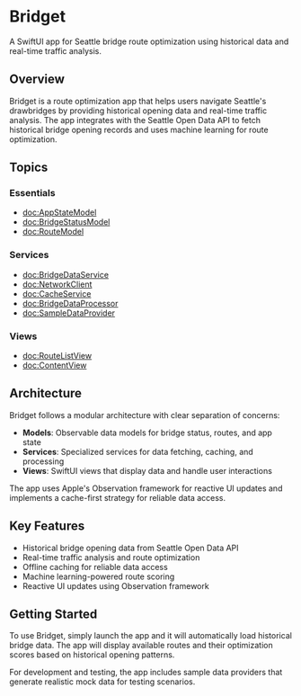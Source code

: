 # Bridget

A SwiftUI app for Seattle bridge route optimization using historical data and real-time traffic analysis.

## Overview

Bridget is a route optimization app that helps users navigate Seattle's drawbridges by providing historical opening data and real-time traffic analysis. The app integrates with the Seattle Open Data API to fetch historical bridge opening records and uses machine learning for route optimization.

## Topics

### Essentials

- <doc:AppStateModel>
- <doc:BridgeStatusModel>
- <doc:RouteModel>

### Services

- <doc:BridgeDataService>
- <doc:NetworkClient>
- <doc:CacheService>
- <doc:BridgeDataProcessor>
- <doc:SampleDataProvider>

### Views

- <doc:RouteListView>
- <doc:ContentView>

## Architecture

Bridget follows a modular architecture with clear separation of concerns:

- **Models**: Observable data models for bridge status, routes, and app state
- **Services**: Specialized services for data fetching, caching, and processing
- **Views**: SwiftUI views that display data and handle user interactions

The app uses Apple's Observation framework for reactive UI updates and implements a cache-first strategy for reliable data access.

## Key Features

- Historical bridge opening data from Seattle Open Data API
- Real-time traffic analysis and route optimization
- Offline caching for reliable data access
- Machine learning-powered route scoring
- Reactive UI updates using Observation framework

## Getting Started

To use Bridget, simply launch the app and it will automatically load historical bridge data. The app will display available routes and their optimization scores based on historical opening patterns.

For development and testing, the app includes sample data providers that generate realistic mock data for testing scenarios. 